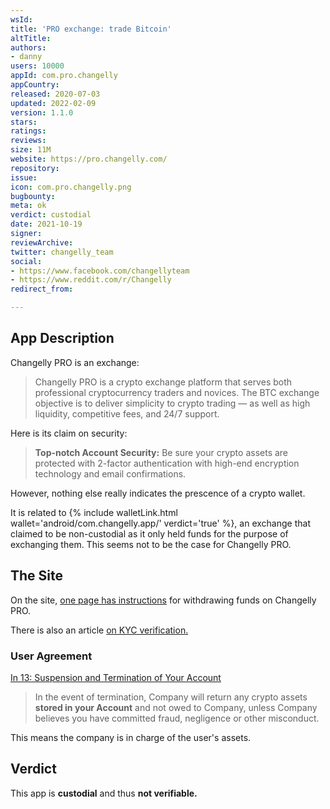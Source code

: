 ```yaml
---
wsId: 
title: 'PRO exchange: trade Bitcoin'
altTitle: 
authors:
- danny
users: 10000
appId: com.pro.changelly
appCountry: 
released: 2020-07-03
updated: 2022-02-09
version: 1.1.0
stars: 
ratings: 
reviews: 
size: 11M
website: https://pro.changelly.com/
repository: 
issue: 
icon: com.pro.changelly.png
bugbounty: 
meta: ok
verdict: custodial
date: 2021-10-19
signer: 
reviewArchive: 
twitter: changelly_team
social:
- https://www.facebook.com/changellyteam
- https://www.reddit.com/r/Changelly
redirect_from: 

---
```


## App Description
Changelly PRO is an exchange:

> Changelly PRO is a crypto exchange platform that serves both professional cryptocurrency traders and novices. The BTC exchange objective is to deliver simplicity to crypto trading — as well as high liquidity, competitive fees, and 24/7 support. 

Here is its claim on security:

> **Top-notch Account Security:** Be sure your crypto assets are protected with 2-factor authentication with high-end encryption technology and email confirmations.

However, nothing else really indicates the prescence of a crypto wallet.

It is related to {% include walletLink.html wallet='android/com.changelly.app/' verdict='true' %}, an exchange that claimed to be non-custodial as it only held funds for the purpose of exchanging them. This seems not to be the case for Changelly PRO.

## The Site
On the site, [one page has instructions](https://support.changelly.com/en/support/solutions/articles/14000111647-how-to-withdraw-funds-step-by-step-) for withdrawing funds on Changelly PRO.

There is also an article [on KYC verification.](https://support.changelly.com/en/support/solutions/articles/14000111665-what-is-kyc-verification-and-how-to-get-verified-)


### User Agreement
[In 13: Suspension and Termination of Your Account](https://pro.changelly.com/terms-of-use)

> In the event of termination, Company will return any crypto assets **stored in your Account** and not owed to Company, unless Company believes you have committed fraud, negligence or other misconduct.

This means the company is in charge of the user's assets.

## Verdict
This app is **custodial** and thus  **not verifiable.**
